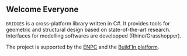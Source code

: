## Welcome Everyone

`BRIDGES` is a cross-platform library written in C#. It provides tools for geometric and structural design based on state-of-the-art research. Interfaces for modelling softwares are developped (Rhino/Grasshopper).

The project is supported by the [ENPC](https://ecoledesponts.fr/) and the [Build'In platform](https://www.buildin-enpc.fr/).
